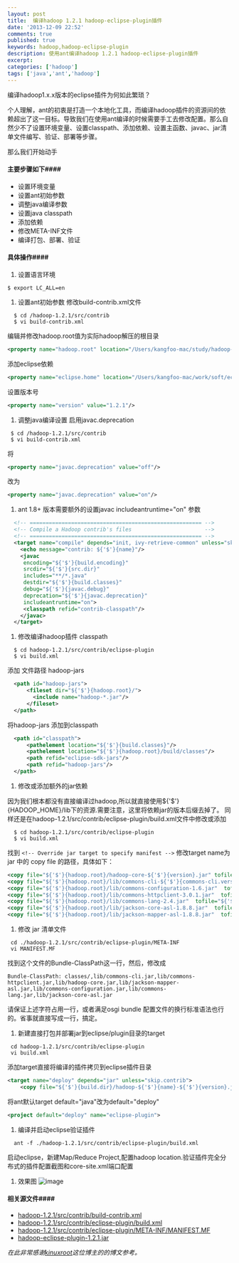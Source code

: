 ```yaml
---
layout: post
title:  编译hadoop 1.2.1 hadoop-eclipse-plugin插件
date: '2013-12-09 22:52'
comments: true
published: true
keywords: hadoop,hadoop-eclipse-plugin
description: 使用ant编译hadoop 1.2.1 hadoop-eclipse-plugin插件
excerpt: 
categories: ['hadoop']
tags: ['java','ant','hadoop']
---
```

编译hadoop1.x.x版本的eclipse插件为何如此繁琐？


个人理解，ant的初衷是打造一个本地化工具，而编译hadoop插件的资源间的依赖超出了这一目标。导致我们在使用ant编译的时候需要手工去修改配置。那么自然少不了设置环境变量、设置classpath、添加依赖、设置主函数、javac、jar清单文件编写、验证、部署等步骤。

那么我们开始动手

#### 主要步骤如下####
*  设置环境变量 
*  设置ant初始参数
*  调整java编译参数 
*  设置java classpath 
*  添加依赖 
*  修改META-INF文件 
*  编译打包、部署、验证

#### 具体操作####
1. 设置语言环境
<!-- lang:shell-->
```shell
$ export LC_ALL=en
```
1. 设置ant初始参数
修改build-contrib.xml文件
<!--- lang:shell -->
```shell
  $ cd /hadoop-1.2.1/src/contrib
  $ vi build-contrib.xml
```  
编辑并修改hadoop.root值为实际hadoop解压的根目录
<!--- lang:xml -->
```xml
<property name="hadoop.root" location="/Users/kangfoo-mac/study/hadoop-1.2.1"/>
```
添加eclipse依赖
<!--- lang:xml -->
```xml
<property name="eclipse.home" location="/Users/kangfoo-mac/work/soft/eclipse-standard-kepler-SR1-macosx-cocoa" />
```
设置版本号
<!--- lang:xml -->
```xml
<property name="version" value="1.2.1"/>
```
1. 调整java编译设置
启用javac.deprecation
<!--- lang:shell -->
```shell
 $ cd /hadoop-1.2.1/src/contrib
 $ vi build-contrib.xml
```
将  
<!--- lang:xml -->
```xml
<property name="javac.deprecation" value="off"/>
```
改为
<!--- lang:xml -->
```xml
<property name="javac.deprecation" value="on"/>
```
1. ant 1.8+ 版本需要额外的设置javac includeantruntime="on" 参数
<!--- lang:xml -->
```xml
  <!-- ====================================================== -->
  <!-- Compile a Hadoop contrib's files                       -->
  <!-- ====================================================== -->
  <target name="compile" depends="init, ivy-retrieve-common" unless="skip.contrib">
    <echo message="contrib: ${'$'}{name}"/>
    <javac
     encoding="${'$'}{build.encoding}"
     srcdir="${'$'}{src.dir}"
     includes="**/*.java"
     destdir="${'$'}{build.classes}"
     debug="${'$'}{javac.debug}"
     deprecation="${'$'}{javac.deprecation}"
     includeantruntime="on">
     <classpath refid="contrib-classpath"/>
    </javac>
  </target> 
```
1. 修改编译hadoop插件 classpath
<!--- lang:shell -->
```shell
  $ cd hadoop-1.2.1/src/contrib/eclipse-plugin
  $ vi build.xml
```
添加 文件路径 hadoop-jars
<!--- lang:xml -->
```xml 
  <path id="hadoop-jars">
      <fileset dir="${'$'}{hadoop.root}/">
        <include name="hadoop-*.jar"/>
      </fileset>
  </path>
```  
将hadoop-jars 添加到classpath
<!--- lang:xml -->
```xml  
  <path id="classpath">
      <pathelement location="${'$'}{build.classes}"/>
      <pathelement location="${'$'}{hadoop.root}/build/classes"/>
      <path refid="eclipse-sdk-jars"/>
      <path refid="hadoop-jars"/>
  </path> 
```
1. 修改或添加额外的jar依赖

因为我们根本都没有直接编译过hadoop,所以就直接使用${'$'}{HADOOP_HOME}/lib下的资源.需要注意，这里将依赖jar的版本后缀去掉了。
同样还是在hadoop-1.2.1/src/contrib/eclipse-plugin/build.xml文件中修改或添加
<!--- lang:shell -->
```shell
  $ cd hadoop-1.2.1/src/contrib/eclipse-plugin
  $ vi build.xml
```
找到 `<!-- Override jar target to specify manifest -->` 修改target name为 jar 中的 copy file 的路径，具体如下：
<!--- lang:xml -->
```xml  
<copy file="${'$'}{hadoop.root}/hadoop-core-${'$'}{version}.jar" tofile="${'$'}{build.dir}/lib/hadoop-core.jar" verbose="true"/>
<copy file="${'$'}{hadoop.root}/lib/commons-cli-${'$'}{commons-cli.version}.jar"  tofile="${'$'}{build.dir}/lib/commons-cli.jar" verbose="true"/>
<copy file="${'$'}{hadoop.root}/lib/commons-configuration-1.6.jar"  tofile="${'$'}{build.dir}/lib/commons-configuration.jar" verbose="true"/>
<copy file="${'$'}{hadoop.root}/lib/commons-httpclient-3.0.1.jar"  tofile="${'$'}{build.dir}/lib/commons-httpclient.jar" verbose="true"/>
<copy file="${'$'}{hadoop.root}/lib/commons-lang-2.4.jar"  tofile="${'$'}{build.dir}/lib/commons-lang.jar" verbose="true"/>
<copy file="${'$'}{hadoop.root}/lib/jackson-core-asl-1.8.8.jar"  tofile="${'$'}{build.dir}/lib/jackson-core-asl.jar" verbose="true"/>
<copy file="${'$'}{hadoop.root}/lib/jackson-mapper-asl-1.8.8.jar"  tofile="${'$'}{build.dir}/lib/jackson-mapper-asl.jar" verbose="true"/>
```
1. 修改 jar 清单文件
<!--- lang:shell -->
```shell
 cd ./hadoop-1.2.1/src/contrib/eclipse-plugin/META-INF
 vi MANIFEST.MF
``` 
找到这个文件的Bundle-ClassPath这一行，然后，修改成
<!--- lang:shell -->
```shell
Bundle-ClassPath: classes/,lib/commons-cli.jar,lib/commons-httpclient.jar,lib/hadoop-core.jar,lib/jackson-mapper-asl.jar,lib/commons-configuration.jar,lib/commons-lang.jar,lib/jackson-core-asl.jar
```
请保证上述字符占用一行，或者满足osgi bundle 配置文件的换行标准语法也行的。省事就直接写成一行，搞定。
1. 新建直接打包并部署jar到eclipse/plugin目录的target
<!--- lang:shell -->
```shell
 cd hadoop-1.2.1/src/contrib/eclipse-plugin
 vi build.xml
```  
添加target直接将编译的插件拷贝到eclipse插件目录
<!--- lang:xml -->
```xml
<target name="deploy" depends="jar" unless="skip.contrib"> 
	<copy file="${'$'}{build.dir}/hadoop-${'$'}{name}-${'$'}{version}.jar" todir="${'$'}{eclipse.home}/plugins" verbose="true"/> </target>
```
将ant默认target default="java"改为default="deploy"
<!--- lang:xml -->
```xml
<project default="deploy" name="eclipse-plugin">
```
1. 编译并启动eclipse验证插件
<!--- lang:shell -->
```shell
  ant -f ./hadoop-1.2.1/src/contrib/eclipse-plugin/build.xml
```
启动eclipse，新建Map/Reduce Project,配置hadoop location.验证插件完全分布式的插件配置截图和core-site.xml端口配置
1. 效果图
![image](http://zhaomingtai.u.qiniudn.com/hadoop-eclipse-plugins-1.2.1.png?token=aq6Vqqet0FuJ5-au0uAsoWmT8velHmW1zuXJ56PU:b0nXaq4z_psXKmgw0yBWCQIlw9w=:eyJTIjoiemhhb21pbmd0YWkudS5xaW5pdWRuLmNvbS9oYWRvb3AtZWNsaXBzZS1wbHVnaW5zLTEuMi4xLnBuZyIsIkUiOjEzODY3Mzg2NjB9)

#### 相关源文件####
* [hadoop-1.2.1/src/contrib/build-contrib.xml]
* [hadoop-1.2.1/src/contrib/eclipse-plugin/build.xml]
* [hadoop-1.2.1/src/contrib/eclipse-plugin/META-INF/MANIFEST.MF]
* [hadoop-eclipse-plugin-1.2.1.jar] 

*在此非常感谢[kinuxroot]这位博主的的博文参考。*


[kinuxroot]:http://www.cnblogs.com/kinuxroot/archive/2013/05/06/linux_hadoop_eclipse_plugin.html

[hadoop-1.2.1/src/contrib/build-contrib.xml]:http://zhaomingtai.u.qiniudn.com/hadoop-eclipse-plugins-1.2.1-build-contrib.xml?token=aq6Vqqet0FuJ5-au0uAsoWmT8velHmW1zuXJ56PU:UGF5ciPhL5L_71XPMfHcyczxfbY=:eyJTIjoiemhhb21pbmd0YWkudS5xaW5pdWRuLmNvbS9oYWRvb3AtZWNsaXBzZS1wbHVnaW5zLTEuMi4xLWJ1aWxkLWNvbnRyaWIueG1sIiwiRSI6MTM4Njc0NzQxN30=&download

[hadoop-1.2.1/src/contrib/eclipse-plugin/build.xml]:http://zhaomingtai.u.qiniudn.com/hadoop-eclipse-plugins-1.2.1-build.xml?token=aq6Vqqet0FuJ5-au0uAsoWmT8velHmW1zuXJ56PU:s_IcusoS1921HGL4jPYW0mkGZUw=:eyJTIjoiemhhb21pbmd0YWkudS5xaW5pdWRuLmNvbS9oYWRvb3AtZWNsaXBzZS1wbHVnaW5zLTEuMi4xLWJ1aWxkLnhtbCIsIkUiOjEzODY3NDc0MDd9&download

[hadoop-1.2.1/src/contrib/eclipse-plugin/META-INF/MANIFEST.MF]:http://zhaomingtai.u.qiniudn.com/hadoop-eclipse-plugins-1.2.1-build.xml?token=aq6Vqqet0FuJ5-au0uAsoWmT8velHmW1zuXJ56PU:s_IcusoS1921HGL4jPYW0mkGZUw=:eyJTIjoiemhhb21pbmd0YWkudS5xaW5pdWRuLmNvbS9oYWRvb3AtZWNsaXBzZS1wbHVnaW5zLTEuMi4xLWJ1aWxkLnhtbCIsIkUiOjEzODY3NDc0MDd9&download

[hadoop-eclipse-plugin-1.2.1.jar]:http://zhaomingtai.u.qiniudn.com/hadoop-eclipse-plugin-1.2.1.jar?token=aq6Vqqet0FuJ5-au0uAsoWmT8velHmW1zuXJ56PU:PrPGIRgkUtbfDjTJqjyrc7mgWB4=:eyJTIjoiemhhb21pbmd0YWkudS5xaW5pdWRuLmNvbS9oYWRvb3AtZWNsaXBzZS1wbHVnaW4tMS4yLjEuamFyIiwiRSI6MTM4Njc0ODc0NH0=&download



